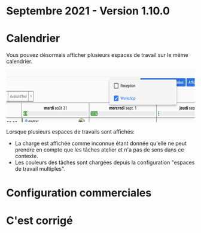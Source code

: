 # Septembre 2021 - Version 1.10.0

# Calendrier

Vous pouvez désormais afficher plusieurs espaces de travail sur le même calendrier.

<img src="https://raw.githubusercontent.com/gear-group/release-notes/master/release-notes/1.10.0/multiple-workspaces.png" height="140"/>

Lorsque plusieurs espaces de travails sont affichés:

- La charge est affichée comme inconnue étant donnée qu'elle ne peut prendre en compte que les tâches atelier et n'a pas de sens dans ce contexte.
- Les couleurs des tâches sont chargées depuis la configuration "espaces de travail multiples".

# Configuration commerciales

# C'est corrigé
